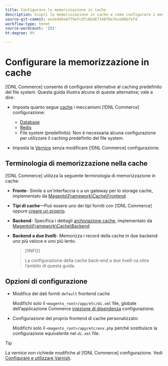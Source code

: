 ```yaml
---
title: Configurare la memorizzazione in cache
description: Scopri la memorizzazione in cache e come configurare i meccanismi di cache per l’applicazione Adobe Commerce e Magenti Open Source.
source-git-commit: ee2e446edf79efcd7cbbd67248f8e7ece06bfefd
workflow-type: tm+mt
source-wordcount: '251'
ht-degree: 0%

---
```


# Configurare la memorizzazione in cache

[!DNL Commerce] consente di configurare alternative al caching predefinito del file system. Questa guida illustra alcune di queste alternative; vale a dire:

- Imposta quanto segue [cache](https://glossary.magento.com/cache) i meccanismi [!DNL Commerce] configurazione:

   - [Database](https://developer.adobe.com/commerce/php/development/cache/partial/database-caching/)
   - [Redis](config-redis.md)
   - File system (predefinito): Non è necessaria alcuna configurazione per utilizzare il caching predefinito del file system.

- Imposta la [Vernice](config-varnish.md) senza modificare [!DNL Commerce] configurazione.

## Terminologia di memorizzazione nella cache

[!DNL Commerce] utilizza la seguente terminologia di memorizzazione in cache:

- **Fronte**- Simile a un&#39;interfaccia o a un gateway per lo storage cache, implementato da [Magento\Framework\Cache\Frontend](https://github.com/magento/magento2/tree/2.4/lib/internal/Magento/Framework/Cache/Frontend).
- **Tipi di cache**—Può essere uno dei tipi forniti con [!DNL Commerce] oppure [creare un proprio](https://developer.adobe.com/commerce/php/development/cache/partial/cache-type/).
- **Backend**- Specifica i dettagli [archiviazione cache](https://framework.zend.com/manual/1.12/en/zend.cache.backends.html), implementato da [Magento\Framework\Cache\Backend](https://github.com/magento/magento2/tree/2.4/lib/internal/Magento/Framework/Cache/Backend)
- **Backend a due livelli**- Memorizza i record della cache in due backend: uno più veloce e uno più lento.

   >[!INFO]
   >
   >La configurazione della cache back-end a due livelli va oltre l’ambito di questa guida.

## Opzioni di configurazione

- Modifica dei dati forniti `default` frontend cache

   Modifichi solo il `<magento_root>/app/etc/di.xml` file, globale dell’applicazione Commerce [iniezione di dipendenza](https://glossary.magento.com/dependency-injection) configurazione.

- Configurazione del proprio frontend di cache personalizzato:

   Modifichi solo il `<magento_root>/app/etc/env.php` perché sostituisce la configurazione equivalente nel `di.xml` file.

>[!TIP]
>
>La vernice non richiede modifiche al [!DNL Commerce] configurazione. Vedi [Configurare e utilizzare Varnish](config-varnish.md).
